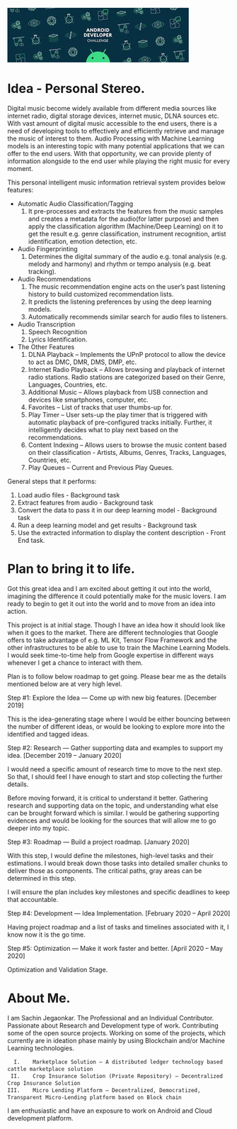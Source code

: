 [![Android Developer Challenge](https://github.com/sachinjegaonkar/PersonalStereo/blob/master/Android%20Developer%20Challenge.jpeg)](https://github.com/sachinjegaonkar/PersonalStereo)


# Idea - Personal Stereo.

Digital music become widely available from different media sources like internet radio, digital storage devices, internet music, DLNA sources etc. With vast amount of digital music accessible to the end users, there is a need of developing tools to effectively and efficiently retrieve and manage the music of interest to them. Audio Processing with Machine Learning models is an interesting topic with many potential applications that we can offer to the end users. With that opportunity, we can provide plenty of information alongside to the end user while playing the right music for every moment.

This personal intelligent music information retrieval system provides below features:
* Automatic Audio Classification/Tagging
    1. It pre-processes and extracts the features from the music samples and creates a metadata for the audio(for latter purpose) and then apply the classification algorithm (Machine/Deep Learning) on it to get the result e.g. genre classification, instrument recognition, artist identification, emotion detection, etc.
* Audio Fingerprinting
    1. Determines the digital summary of the audio e.g. tonal analysis (e.g. melody and harmony) and rhythm or tempo analysis (e.g. beat tracking).
* Audio Recommendations
    1. The music recommendation engine acts on the user’s past listening history to build customized recommendation lists.
    2. It predicts the listening preferences by using the deep learning models.
    3. Automatically recommends similar search for audio files to listeners.
* Audio Transcription
    1. Speech Recognition
    2. Lyrics Identification.
* The Other Features
    1. DLNA Playback – Implements the UPnP protocol to allow the device to act as DMC, DMR, DMS, DMP, etc.
    2. Internet Radio Playback – Allows browsing and playback of internet radio stations. Radio stations are categorized based on their Genre, Languages, Countries, etc. 
    3. Additional Music – Allows playback from USB connection and devices like smartphones, computer, etc.
    4. Favorites – List of tracks that user thumbs-up for.
    5. Play Timer – User sets-up the play timer that is triggered with automatic playback of pre-configured tracks initially. Further, it intelligently decides what to play next based on the recommendations.
    6. Content Indexing – Allows users to browse the music content based on their classification - Artists, Albums, Genres, Tracks, Languages, Countries, etc.
    7. Play Queues – Current and Previous Play Queues.


General steps that it performs:
  1. Load audio files - Background task
  2. Extract features from audio - Background task
  3. Convert the data to pass it in our deep learning model - Background task
  4. Run a deep learning model and get results - Background task
  5. Use the extracted information to display the content description - Front End task.
  

# Plan to bring it to life.

Got this great idea and I am excited about getting it out into the world, imagining the difference it could potentially make for the music lovers. I am ready to begin to get it out into the world and to move from an idea into action.

This project is at initial stage. Though I have an idea how it should look like when it goes to the market. There are different technologies that Google offers to take advantage of e.g. ML Kit, Tensor Flow Framework and the other infrastructures to be able to use to train the Machine Learning Models. I would seek time-to-time help from Google expertise in different ways whenever I get a chance to interact with them.

Plan is to follow below roadmap to get going. Please bear me as the details mentioned below are at very high level.

Step #1: Explore the Idea — Come up with new big features. [December 2019]

This is the idea-generating stage where I would be either bouncing between the number of different ideas, or would be looking to explore more into the identified and tagged ideas.

Step #2: Research — Gather supporting data and examples to support my idea. [December 2019 – January 2020]

I would need a specific amount of research time to move to the next step. So that, I should feel I have enough to start and stop collecting the further details.

Before moving forward, it is critical to understand it better. Gathering research and supporting data on the topic, and understanding what else can be brought forward which is similar. I would be gathering supporting evidences and would be looking for the sources that will allow me to go deeper into my topic.

Step #3: Roadmap — Build a project roadmap. [January 2020]

With this step, I would define the milestones, high-level tasks and their estimations. I would break down those tasks into detailed smaller chunks to deliver those as components. The critical paths, gray areas can be determined in this step.

I will ensure the plan includes key milestones and specific deadlines to keep that accountable.

Step #4: Development — Idea Implementation. [February 2020 – April 2020]

Having project roadmap and a list of tasks and timelines associated with it, I know now it is the go time. 

Step #5: Optimization — Make it work faster and better. [April 2020 – May 2020]

Optimization and Validation Stage.


# About Me. 

I am Sachin Jegaonkar. The Professional and an Individual Contributor. Passionate about Research and Development type of work. Contributing some of the open source projects. Working on some of the projects, which currently are in ideation phase mainly by using Blockchain and/or Machine Learning technologies. 

      I.	Marketplace Solution – A distributed ledger technology based cattle marketplace solution
     II.	Crop Insurance Solution (Private Repository) – Decentralized Crop Insurance Solution
    III.	Micro Lending Platform – Decentralized, Democratized, Transparent Micro-Lending platform based on Block chain

I am enthusiastic and have an exposure to work on Android and Cloud development platform.
